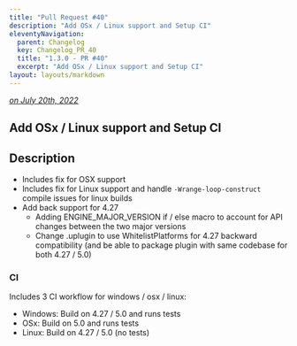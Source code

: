 ```yaml
---
title: "Pull Request #40"
description: "Add OSx / Linux support and Setup CI"
eleventyNavigation:
  parent: Changelog
  key: Changelog_PR_40
  title: "1.3.0 - PR #40"
  excerpt: "Add OSx / Linux support and Setup CI"
layout: layouts/markdown
---
```


*[on July 20th, 2022](https://github.com/combo-graph/combo-graph/pull/40)*

## Add OSx / Linux support and Setup CI

## Description

*   Includes fix for OSX support
*   Includes fix for Linux support and handle `-Wrange-loop-construct` compile issues for linux builds
*   Add back support for 4.27
    *   Adding ENGINE\_MAJOR\_VERSION if / else macro to account for API changes between the two major versions
    *   Change .uplugin to use WhitelistPlatforms for 4.27 backward compatibility (and be able to package plugin with same codebase for both 4.27 / 5.0)

### CI

Includes 3 CI workflow for windows / osx / linux:

*   Windows: Build on 4.27 / 5.0 and runs tests
*   OSx: Build on 5.0 and runs tests
*   Linux: Build on 4.27 / 5.0 (no tests)

